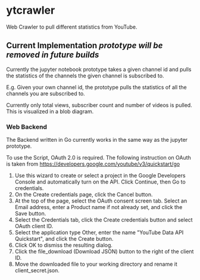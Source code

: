 # ytcrawler
Web Crawler to pull different statistics from YouTube.

## Current Implementation *prototype will be removed in future builds*
Currently the jupyter notebook prototype takes a given channel id and pulls the statistics of the channels the given channel is subscribed to.

E.g. Given your own channel id, the prototype pulls the statistics of all the channels you are subscribed to.

Currently only total views, subscriber count and number of videos is pulled. This is visualized in a blob diagram.


### Web Backend 
The Backend written in Go currently works in the same way as the jupyter prototype.

To use the Script, OAuth 2.0 is required. The following instruction on OAuth is taken from https://developers.google.com/youtube/v3/quickstart/go

  1. Use this wizard to create or select a project in the Google Developers Console and automatically turn on the API. Click Continue, then Go to credentials.
  2. On the Create credentials page, click the Cancel button.
  3. At the top of the page, select the OAuth consent screen tab. Select an Email address, enter a Product name if not already set, and click the Save button.
  4. Select the Credentials tab, click the Create credentials button and select OAuth client ID.
  5. Select the application type Other, enter the name "YouTube Data API Quickstart", and click the Create button.
  6. Click OK to dismiss the resulting dialog.
  7. Click the file_download (Download JSON) button to the right of the client ID.
  8. Move the downloaded file to your working directory and rename it client_secret.json.
